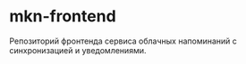 # mkn-frontend
Репозиторий фронтенда сервиса облачных напоминаний с синхронизацией и уведомлениями.
